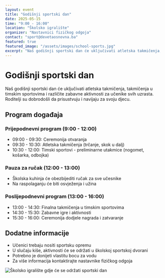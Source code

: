 ```yaml
---
layout: event
title: "Godišnji sportski dan"
date: 2025-05-15
time: "9:00 - 16:00"
location: "Školsko igralište"
organizer: "Nastavnici fizičkog odgoja"
contact: "sport@devetaosnovna.ba"
featured: true
featured_image: "/assets/images/school-sports.jpg"
excerpt: "Naš godišnji sportski dan će uključivati atletska takmičenja, takmičenja u timskim sportovima i različite zabavne aktivnosti za učenike svih uzrasta."
---
```


# Godišnji sportski dan

Naš godišnji sportski dan će uključivati atletska takmičenja, takmičenja u timskim sportovima i različite zabavne aktivnosti za učenike svih uzrasta. Roditelji su dobrodošli da prisustvuju i navijaju za svoju djecu.

## Program događaja

### Prijepodnevni program (9:00 - 12:00)
- 09:00 - 09:30: Ceremonija otvaranja
- 09:30 - 10:30: Atletska takmičenja (trčanje, skok u dalj)
- 10:30 - 12:00: Timski sportovi - preliminarne utakmice (nogomet, košarka, odbojka)

### Pauza za ručak (12:00 - 13:00)
- Školska kuhinja će obezbijediti ručak za sve učesnike
- Na raspolaganju će biti osvježenja i užina

### Poslijepodnevni program (13:00 - 16:00)
- 13:00 - 14:30: Finalna takmičenja u timskim sportovima
- 14:30 - 15:30: Zabavne igre i aktivnosti
- 15:30 - 16:00: Ceremonija dodjele nagrada i zatvaranje

## Dodatne informacije

- Učenici trebaju nositi sportsku opremu
- U slučaju kiše, aktivnosti će se održati u školskoj sportskoj dvorani
- Potrebno je donijeti vlastitu bocu za vodu
- Za više informacija kontaktirajte nastavnike fizičkog odgoja

![Školsko igralište gdje će se održati sportski dan](assets/sports-day.jpg)